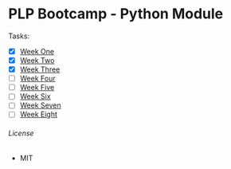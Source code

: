 # PLP Bootcamp - Python Module

Tasks:

- [x] [Week One](./wk-one/user_input.py)
- [x] [Week Two](./wk-two/list.py)
- [x] [Week Three](./wk-three/functions.py)
- [ ] [Week Four]()
- [ ] [Week Five]()
- [ ] [Week Six]()
- [ ] [Week Seven]()
- [ ] [Week Eight]()

###### License

- MIT
